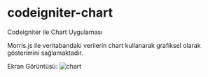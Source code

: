 # codeigniter-chart
Codeigniter ile Chart Uygulaması

Morris.js ile veritabandaki verilerin chart kullanarak grafiksel olarak gösterimini sağlamaktadır.

Ekran Görüntüsü:
![chart](https://user-images.githubusercontent.com/7128829/37556661-28849a22-2a0a-11e8-95ec-97d566210e7c.PNG)
